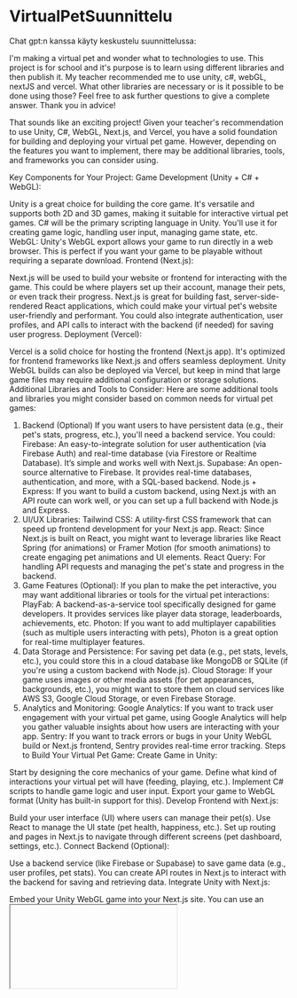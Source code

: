 # VirtualPetSuunnittelu

Chat gpt:n kanssa käyty keskustelu suunnittelussa:   

I'm making a virtual pet and wonder what to technologies to use. This project is for school and it's purpose is to learn using different libraries and then publish it. My teacher recommended me to use unity, c#, webGL, nextJS and vercel. What other libraries are necessary or is it possible to be done using those? Feel free to ask further questions to give a complete answer. Thank you in advice!



That sounds like an exciting project! Given your teacher's recommendation to use Unity, C#, WebGL, Next.js, and Vercel, you have a solid foundation for building and deploying your virtual pet game. However, depending on the features you want to implement, there may be additional libraries, tools, and frameworks you can consider using.

Key Components for Your Project:
Game Development (Unity + C# + WebGL):

Unity is a great choice for building the core game. It's versatile and supports both 2D and 3D games, making it suitable for interactive virtual pet games.
C# will be the primary scripting language in Unity. You'll use it for creating game logic, handling user input, managing game state, etc.
WebGL: Unity's WebGL export allows your game to run directly in a web browser. This is perfect if you want your game to be playable without requiring a separate download.
Frontend (Next.js):

Next.js will be used to build your website or frontend for interacting with the game. This could be where players set up their account, manage their pets, or even track their progress.
Next.js is great for building fast, server-side-rendered React applications, which could make your virtual pet's website user-friendly and performant.
You could also integrate authentication, user profiles, and API calls to interact with the backend (if needed) for saving user progress.
Deployment (Vercel):

Vercel is a solid choice for hosting the frontend (Next.js app). It's optimized for frontend frameworks like Next.js and offers seamless deployment.
Unity WebGL builds can also be deployed via Vercel, but keep in mind that large game files may require additional configuration or storage solutions.
Additional Libraries and Tools to Consider:
Here are some additional tools and libraries you might consider based on common needs for virtual pet games:

1. Backend (Optional)
If you want users to have persistent data (e.g., their pet's stats, progress, etc.), you'll need a backend service. You could:
Firebase: An easy-to-integrate solution for user authentication (via Firebase Auth) and real-time database (via Firestore or Realtime Database). It’s simple and works well with Next.js.
Supabase: An open-source alternative to Firebase. It provides real-time databases, authentication, and more, with a SQL-based backend.
Node.js + Express: If you want to build a custom backend, using Next.js with an API route can work well, or you can set up a full backend with Node.js and Express.
2. UI/UX Libraries:
Tailwind CSS: A utility-first CSS framework that can speed up frontend development for your Next.js app.
React: Since Next.js is built on React, you might want to leverage libraries like React Spring (for animations) or Framer Motion (for smooth animations) to create engaging pet animations and UI elements.
React Query: For handling API requests and managing the pet's state and progress in the backend.
3. Game Features (Optional):
If you plan to make the pet interactive, you may want additional libraries or tools for the virtual pet interactions:
PlayFab: A backend-as-a-service tool specifically designed for game developers. It provides services like player data storage, leaderboards, achievements, etc.
Photon: If you want to add multiplayer capabilities (such as multiple users interacting with pets), Photon is a great option for real-time multiplayer features.
4. Data Storage and Persistence:
For saving pet data (e.g., pet stats, levels, etc.), you could store this in a cloud database like MongoDB or SQLite (if you're using a custom backend with Node.js).
Cloud Storage: If your game uses images or other media assets (for pet appearances, backgrounds, etc.), you might want to store them on cloud services like AWS S3, Google Cloud Storage, or even Firebase Storage.
5. Analytics and Monitoring:
Google Analytics: If you want to track user engagement with your virtual pet game, using Google Analytics will help you gather valuable insights about how users are interacting with your app.
Sentry: If you want to track errors or bugs in your Unity WebGL build or Next.js frontend, Sentry provides real-time error tracking.
Steps to Build Your Virtual Pet Game:
Create Game in Unity:

Start by designing the core mechanics of your game. Define what kind of interactions your virtual pet will have (feeding, playing, etc.).
Implement C# scripts to handle game logic and user input.
Export your game to WebGL format (Unity has built-in support for this).
Develop Frontend with Next.js:

Build your user interface (UI) where users can manage their pet(s).
Use React to manage the UI state (pet health, happiness, etc.).
Set up routing and pages in Next.js to navigate through different screens (pet dashboard, settings, etc.).
Connect Backend (Optional):

Use a backend service (like Firebase or Supabase) to save game data (e.g., user profiles, pet stats).
You can create API routes in Next.js to interact with the backend for saving and retrieving data.
Integrate Unity with Next.js:

Embed your Unity WebGL game into your Next.js site. You can use an <iframe> or a Unity-specific integration method to display the game in the browser.
Consider using React Unity WebGL to help you integrate Unity with React, allowing you to manage Unity objects from your React code if necessary.
Deploy with Vercel:

Deploy your Next.js app and Unity WebGL build to Vercel for hosting.
Ensure your Unity WebGL build is optimized for web performance (e.g., reducing file size, loading times).
Final Thoughts:
The stack your teacher recommended (Unity + C# + WebGL, Next.js, Vercel) is sufficient for building a fun and interactive virtual pet game, but depending on the complexity of your game, you might find additional libraries or services useful. Most importantly, focus on your core learning objectives—working with Unity and WebGL, building a frontend with Next.js, and understanding how to deploy a web application.

If you have specific ideas for features (e.g., multiplayer, pet evolution, etc.), let me know, and I can suggest more targeted libraries!


## käytetyt teknologiat ja toiminnot:   


Tekniikat

nextjs   
react   
vercel   
unity   
webgl   


toiminnot

-ruokkiminen   
-leikkiminen   
-peseytyminen   
-kolikkojen kerääminen   
